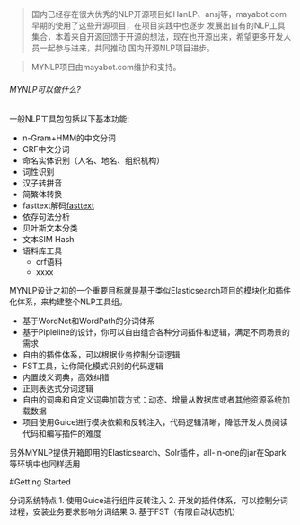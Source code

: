 > 国内已经存在很大优秀的NLP开源项目如HanLP、ansj等，mayabot.com早期的使用了这些开源项目，在项目实践中也逐步
发展出自有的NLP工具集合，本着来自开源回馈于开源的想法，现在也开源出来，希望更多开发人员一起参与进来，共同推动
国内开源NLP项目进步。

> MYNLP项目由mayabot.com维护和支持。

<!-- [START usecases] -->
###### MYNLP可以做什么?

一般NLP工具包包括以下基本功能:

* n-Gram+HMM的中文分词
* CRF中文分词
* 命名实体识别（人名、地名、组织机构）
* 词性识别
* 汉子转拼音
* 简繁体转换
* fasttext解码[fasttext](https://fasttext.cc/)
* 依存句法分析
* 贝叶斯文本分类
* 文本SIM Hash
* 语料库工具
    * crf语料
    * xxxx
    
MYNLP设计之初的一个重要目标就是基于类似Elasticsearch项目的模块化和插件化体系，来构建整个NLP工具组。
* 基于WordNet和WordPath的分词体系
* 基于Pipleline的设计，你可以自由组合各种分词插件和逻辑，满足不同场景的需求
* 自由的插件体系，可以根据业务控制分词逻辑
* FST工具，让你简化模式识别的代码逻辑
* 内置歧义词典，高效纠错
* 正则表达式分词逻辑
* 自由的词典和自定义词典加载方式：动态、增量从数据库或者其他资源系统加载数据
* 项目使用Guice进行模块依赖和反转注入，代码逻辑清晰，降低开发人员阅读代码和编写插件的难度

另外MYNLP提供开箱即用的Elasticsearch、Solr插件，all-in-one的jar在Spark等环境中也同样适用      

#Getting Started


分词系统特点
    1. 使用Guice进行组件反转注入
    2. 开发的插件体系，可以控制分词过程，安装业务要求影响分词结果
    3. 基于FST（有限自动状态机）
